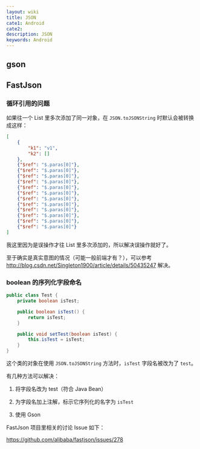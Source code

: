 ```yaml
---
layout: wiki
title: JSON
cate1: Android
cate2:
description: JSON
keywords: Android
---
```


## gson

## FastJson

### 循环引用的问题

如果往一个 List 里多次添加了同一对象，在 `JSON.toJSONString` 时默认会被转换成这样：

```json
[
    {
        "k1": "v1",
        "k2": []
    },
    {"$ref": "$.paras[0]"},
    {"$ref": "$.paras[0]"},
    {"$ref": "$.paras[0]"},
    {"$ref": "$.paras[0]"},
    {"$ref": "$.paras[0]"},
    {"$ref": "$.paras[0]"},
    {"$ref": "$.paras[0]"},
    {"$ref": "$.paras[0]"},
    {"$ref": "$.paras[0]"},
    {"$ref": "$.paras[0]"},
    {"$ref": "$.paras[0]"},
    {"$ref": "$.paras[0]"}
]
```

我这里因为是误操作才往 List 里多次添加的，所以解决误操作就好了。

至于确实是真实意图的情况（可能一般前端才有？），可以参考 <http://blog.csdn.net/Singleton1900/article/details/50435247> 解决。

### boolean 的序列化字段命名

```java
public class Test {
    private boolean isTest;

    public boolean isTest() {
        return isTest;
    }

    public void setTest(boolean isTest) {
        this.isTest = isTest;
    }
}
```

这个类的对象在使用 `JSON.toJSONString` 方法时，`isTest` 字段名被改为了 `test`。

有几种方法可以解决：

1. 将字段名改为 test（符合 Java Bean）

2. 为字段名加上注解，标示它序列化的名字为 `isTest`

3. 使用 Gson

FastJson 项目里相关的讨论 Issue 如下：

<https://github.com/alibaba/fastjson/issues/278>
